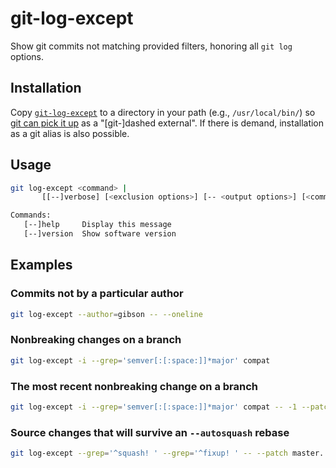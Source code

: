 # git-log-except
Show git commits not matching provided filters, honoring all `git log` options.

## Installation
Copy [`git-log-except`](https://github.com/gibson042/git-log-except/raw/master/git-log-except) to a directory in your path (e.g., `/usr/local/bin/`) so [git can pick it up](http://stackoverflow.com/a/10978296) as a "[git-]dashed external". If there is demand, installation as a git alias is also possible.

## Usage
```sh
git log-except <command> |
       [[--]verbose] [<exclusion options>] [-- <output options>] [<commit range>] [[--] <path>...]

Commands:
   [--]help     Display this message
   [--]version  Show software version
```

## Examples
### Commits not by a particular author
```sh
git log-except --author=gibson -- --oneline
```

### Nonbreaking changes on a branch
```sh
git log-except -i --grep='semver[:[:space:]]*major' compat
```

### The most recent nonbreaking change on a branch
```sh
git log-except -i --grep='semver[:[:space:]]*major' compat -- -1 --patch
```

### Source changes that will survive an `--autosquash` rebase
```sh
git log-except --grep='^squash! ' --grep='^fixup! ' -- --patch master..HEAD src/
```
